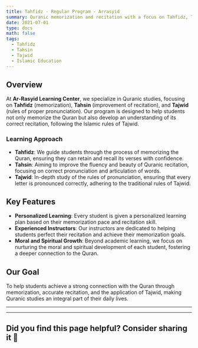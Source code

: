 ```yaml
---
title: Tahfidz - Regular Program - Arrasyid
summary: Quranic memorization and recitation with a focus on Tahfidz, Tahsin, and Tajwid.
date: 2021-07-01
type: docs
math: false
tags:
  - Tahfidz
  - Tahsin
  - Tajwid
  - Islamic Education
---
```


## Overview
At **Ar-Rasyid Learning Center**, we specialize in Quranic studies, focusing on **Tahfidz** (memorization), **Tahsin** (improvement of recitation), and **Tajwid** (rules of proper pronunciation). Our program is designed to help students not only memorize the Quran but also develop an understanding of its correct recitation, following the Islamic rules of Tajwid.

### Learning Approach

- **Tahfidz**: We guide students through the process of memorizing the Quran, ensuring they can retain and recall its verses with confidence.
- **Tahsin**: Aiming to improve the fluency and beauty of Quranic recitation, focusing on correct pronunciation and articulation of words.
- **Tajwid**: In-depth study of the rules of pronunciation, ensuring that every letter is pronounced correctly, adhering to the traditional rules of Tajwid.

## Key Features
- **Personalized Learning**: Every student is given a personalized learning plan based on their memorization pace and recitation skill.
- **Experienced Instructors**: Our instructors are dedicated to helping students perfect their recitation and achieve their memorization goals.
- **Moral and Spiritual Growth**: Beyond academic learning, we focus on nurturing the moral and spiritual development of each student, fostering a deeper connection to the Quran.

## Our Goal
To help students achieve a strong connection with the Quran through memorization, accurate recitation, and the application of Tajwid, making Quranic studies an integral part of their daily lives.

---

---

## Did you find this page helpful? Consider sharing it 🙌
